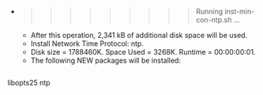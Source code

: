 * >>>>>>>>> Running inst-min-con-ntp.sh ...
  * After this operation, 2,341 kB of additional disk space will be used.
  * Install Network Time Protocol: ntp.
  * Disk size = 1788460K. Space Used = 3268K. Runtime = 00:00:00:01.
  * The following NEW packages will be installed:
  ```bash
libopts25 ntp
  ```
